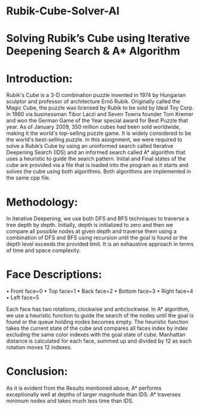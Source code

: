 # Rubik-Cube-Solver-AI


# Solving Rubik’s Cube using Iterative Deepening Search & A* Algorithm




 





# Introduction:
Rubik's Cube is a 3-D combination puzzle invented in 1974 by Hungarian sculptor and professor of architecture Ernő Rubik. Originally called the Magic Cube, the puzzle was licensed by Rubik to be sold by Ideal Toy Corp. in 1980 via businessman Tibor Laczi and Seven Towns founder Tom Kremer and won the German Game of the Year special award for Best Puzzle that year. As of January 2009, 350 million cubes had been sold worldwide, making it the world's top-selling puzzle game. It is widely considered to be the world's best-selling puzzle.
In this assignment, we were required to solve a Rubik’s Cube by using an uninformed search called Iterative Deepening Search (IDS) and an informed search called A* algorithm that uses a heuristic to guide the search pattern. Initial and Final states of the cube are provided via a file that is loaded into the program as it starts and solves the cube using both algorithms. Both algorithms are implemented in the same cpp file.

# Methodology:
In Iterative Deepening, we use both DFS and BFS techniques to traverse a tree depth by depth. Initially, depth is initialized to zero and then we compare all possible nodes at given depth and traverse them using a combination of DFS and BFS using recursion until the goal is found or the depth level exceeds the provided limit. It is an exhaustive approach in terms of time and space complexity.

# Face Descriptions:
•	Front face=0
•	Top face=1
•	Back face=2
•	Bottom face=3
•	Right face=4
•	Left face=5

Each face has two rotations, clockwise and anticlockwise.
In A* algorithm, we use a heuristic function to guide the search of the nodes until the goal is found or the queue holding nodes becomes empty. The heuristic function takes the current state of the cube and compares all faces index by index excluding the same color indexes with the goal state of cube. Manhattan distance is calculated for each face, summed up and divided by 12 as each rotation moves 12 indexes. 

# Conclusion:
As it is evident from the Results mentioned above, A* performs exceptionally well at depths of larger magnitude than IDS. A* traverses minimum nodes and takes much less time than IDS.
